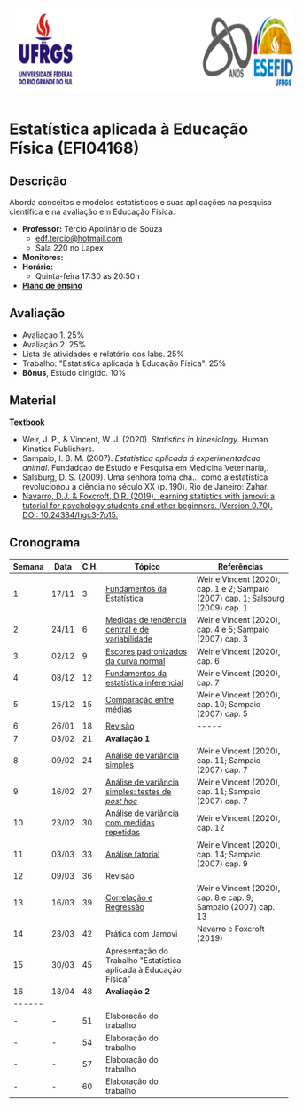 <div align="center">
<img style="margin: 10px" src="https://github.com/apolinario-souza/teaching/blob/main/AprendizageMotora(EFI04168)/img/cabecalho.png" alt="Python" height="150" 
/>  </div>


# **Estatística aplicada à Educação Física (EFI04168)**


## Descrição

Aborda conceitos e modelos estatísticos e suas aplicações na pesquisa científica e na avaliação em Educação Física.

- **Professor:** Tércio Apolinário de Souza
  - edf.tercio@hotmail.com 
  - Sala 220 no Lapex
- **Monitores:** 
- **Horário:**
  - Quinta-feira 17:30 às 20:50h
- [**Plano de ensino**][1]



## Avaliação
- Avaliaçao 1. 25%
- Avaliação 2. 25%
- Lista de atividades e relatório dos labs. 25%
- Trabalho: "Estatística aplicada à Educação Física". 25%
- **Bônus**, Estudo dirigido. 10% 
## Material
**Textbook**

- Weir, J. P., & Vincent, W. J. (2020). *Statistics in kinesiology*. Human Kinetics Publishers.
- Sampaio, I. B. M. (2007). *Estatística aplicada á experimentadcao animal*. Fundadcao de Estudo e Pesquisa em Medicina Veterinaria,.
- Salsburg, D. S. (2009). Uma senhora toma chá... como a estatística revolucionou a ciência no século XX (p. 190). Rio de Janeiro: Zahar.
- [Navarro, D.J. & Foxcroft, D.R. (2019). learning statistics with jamovi: a tutorial for psychology students and other beginners. (Version 0.70).  DOI: 10.24384/hgc3-7p15.][0] 

## 


## Cronograma

| **Semana** | **Data**| **C.H.**  | **Tópico**                                              | **Referências**|
|----------|-----------|------------|---------------------------------------------------------|---------------|
|1|17/11|3|[Fundamentos da Estatística][1]|Weir e Vincent (2020), cap. 1 e 2; Sampaio (2007) cap. 1; Salsburg (2009) cap. 1|[1][10]|
|2|24/11|6|[Medidas de tendência central e de variabilidade][2]|Weir e Vincent (2020), cap. 4 e 5; Sampaio (2007) cap. 3|
|3|02/12|9|[Escores padronizados da curva normal][1]|Weir e Vincent (2020), cap. 6|
|4|08/12|12|[Fundamentos da estatística inferencial][1]|Weir e Vincent (2020), cap. 7|
|5|15/12|15|[Comparação entre médias][1]             |Weir e Vincent (2020), cap. 10; Sampaio (2007) cap. 5|
|6|26/01|18|[Revisão][1] |-----|
|7|03/02|21|**Avaliação 1**                        |  | |
|8|09/02|24|[Análise de variância simples][1]|Weir e Vincent (2020), cap. 11; Sampaio (2007) cap. 7|
|9|16/02|27|[Análise de variância simples: testes de *post hoc*][1]|Weir e Vincent (2020), cap. 11; Sampaio (2007) cap. 7|
|10|23/02|30|[Análise de variância com medidas repetidas][1]|Weir e Vincent (2020), cap. 12|
|11|03/03|33|[Análise fatorial][1]|Weir e Vincent (2020), cap. 14; Sampaio (2007) cap. 9| 
|12|09/03|36|Revisão||
|13|16/03|39|[Correlação e Regressão][1]| Weir e Vincent (2020), cap. 8 e cap. 9; Sampaio (2007) cap. 13|
|14|23/03|42|Prática com Jamovi|Navarro e Foxcroft (2019)| 
|15|30/03|45|Apresentação do Trabalho "Estatística aplicada à Educação Física"|   | 
|16|13/04|48| **Avaliação 2**                                             |   | 
|------|||||------|
|-         | -         | 51          | Elaboração do trabalho                                         |   
| -        | -         | 54          | Elaboração do trabalho                                        |   
| -        | -         | 57          | Elaboração do trabalho                                         |   
| -        | -         | 60          | Elaboração do trabalho                                  |    


[0]:https://drive.google.com/file/d/179HWv-fzqiAXbdgOUGSVA-H2u0AhEoo4/view
[1]:https://apolinario-souza.github.io/lectures/week-00/lecture-00_welcome/00_course-welcome.html#1
[2]:https://eds.p.ebscohost.com/eds/detail/detail?vid=2&sid=a16a2a62-9519-4f6c-b2c0-7d10e7d06874%40redis&bdata=JkF1dGhUeXBlPXNoaWImbGFuZz1wdC1iciZzY29wZT1zaXRl#AN=sabi.000277272&db=cat07377a
[3]:https://eds.p.ebscohost.com/eds/viewarticle/render?data=dGJyMPPp44rp2%2fdV0%2bnjisfk5Ie46bNQsa2vSa6k63nn5Kx94um%2bUa2nskewprBKnqeuUrOnuEquls5lpOrweezp33vy3%2b2G59q7SbWvsk6uq69Jt5zxgeKzsk21reBI36mrSrWssEWy2OBPq9ivULOj4ny1q%2bF6rtquerHbvorj2ueLpOLfhuWz7oyr2PA%2b4ti7e9%2fqrk%2bxrbV5pOrff7u3zD7f5LuL39jnRq6mrkizqLBIsJzkh%2fDj34y73POE6urjkPKc5Y3j6fJV0ujzfQAA&vid=0&sid=4577b0a3-2762-4bb7-b185-dd75cb0d0b3e@redis
[4]:https://eds.p.ebscohost.com/eds/viewarticle/render?data=dGJyMPPp44rp2%2fdV0%2bnjisfk5Ie46bNQsa2vSa6k63nn5Kx94um%2bUa2nskewprBKnqeuUrOnuEquls5lpOrweezp33vy3%2b2G59q7Ra%2btsE2urbJQsqqki%2bfau0y2qLVPsqavRd%2fct3urquFN4qO2SbKvq3uyrLJJ5NezT%2bOnsljw2%2bKB8Zzqeezdu4jyo%2bCKpNrgVePa8YXn2KSM3927Wcyc34a72%2bKL69%2fgRq6mrkivqLdLtJzkh%2fDj34y73POE6urjkPKc5Y3j6fJV0ujzfQAA&vid=0&sid=48277401-af9c-4c5d-8149-c4641fa57e14@redis




[10]:https://github.com/apolinario-souza/teaching/raw/main/AprendizageMotora(EFI04168)/lectures/lecture01/Relacao_entre_pratica_e_repouso.pdf

[21]:https://reader.elsevier.com/reader/sd/pii/S0301051119300468?token=2C1D072F98ADD5B95C6F76E359A382B9D5E1A295FF5428652DA301743842652F39709C31589B52FB441B869BF560789E&originRegion=us-east-1&originCreation=20220921192529
